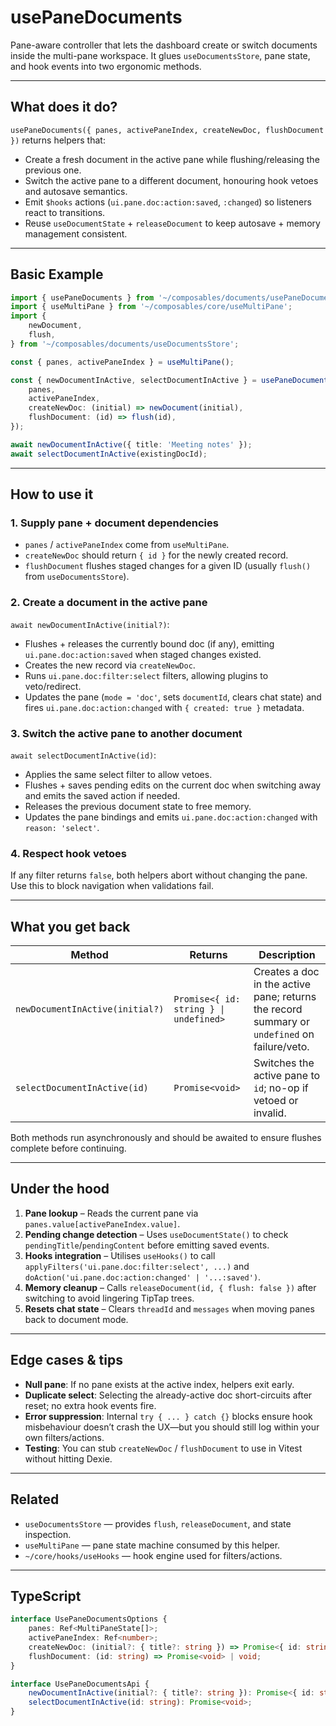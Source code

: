 # usePaneDocuments

Pane-aware controller that lets the dashboard create or switch documents inside the multi-pane workspace. It glues `useDocumentsStore`, pane state, and hook events into two ergonomic methods.

---

## What does it do?

`usePaneDocuments({ panes, activePaneIndex, createNewDoc, flushDocument })` returns helpers that:

-   Create a fresh document in the active pane while flushing/releasing the previous one.
-   Switch the active pane to a different document, honouring hook vetoes and autosave semantics.
-   Emit `$hooks` actions (`ui.pane.doc:action:saved`, `:changed`) so listeners react to transitions.
-   Reuse `useDocumentState` + `releaseDocument` to keep autosave + memory management consistent.

---

## Basic Example

```ts
import { usePaneDocuments } from '~/composables/documents/usePaneDocuments';
import { useMultiPane } from '~/composables/core/useMultiPane';
import {
    newDocument,
    flush,
} from '~/composables/documents/useDocumentsStore';

const { panes, activePaneIndex } = useMultiPane();

const { newDocumentInActive, selectDocumentInActive } = usePaneDocuments({
    panes,
    activePaneIndex,
    createNewDoc: (initial) => newDocument(initial),
    flushDocument: (id) => flush(id),
});

await newDocumentInActive({ title: 'Meeting notes' });
await selectDocumentInActive(existingDocId);
```

---

## How to use it

### 1. Supply pane + document dependencies

-   `panes` / `activePaneIndex` come from `useMultiPane`.
-   `createNewDoc` should return `{ id }` for the newly created record.
-   `flushDocument` flushes staged changes for a given ID (usually `flush()` from `useDocumentsStore`).

### 2. Create a document in the active pane

`await newDocumentInActive(initial?)`:

-   Flushes + releases the currently bound doc (if any), emitting `ui.pane.doc:action:saved` when staged changes existed.
-   Creates the new record via `createNewDoc`.
-   Runs `ui.pane.doc:filter:select` filters, allowing plugins to veto/redirect.
-   Updates the pane (`mode = 'doc'`, sets `documentId`, clears chat state) and fires `ui.pane.doc:action:changed` with `{ created: true }` metadata.

### 3. Switch the active pane to another document

`await selectDocumentInActive(id)`:

-   Applies the same select filter to allow vetoes.
-   Flushes + saves pending edits on the current doc when switching away and emits the saved action if needed.
-   Releases the previous document state to free memory.
-   Updates the pane bindings and emits `ui.pane.doc:action:changed` with `reason: 'select'`.

### 4. Respect hook vetoes

If any filter returns `false`, both helpers abort without changing the pane. Use this to block navigation when validations fail.

---

## What you get back

| Method | Returns | Description |
| --- | --- | --- |
| `newDocumentInActive(initial?)` | `Promise<{ id: string } \| undefined>` | Creates a doc in the active pane; returns the record summary or `undefined` on failure/veto. |
| `selectDocumentInActive(id)` | `Promise<void>` | Switches the active pane to `id`; no-op if vetoed or invalid. |

Both methods run asynchronously and should be awaited to ensure flushes complete before continuing.

---

## Under the hood

1. **Pane lookup** – Reads the current pane via `panes.value[activePaneIndex.value]`.
2. **Pending change detection** – Uses `useDocumentState()` to check `pendingTitle`/`pendingContent` before emitting saved events.
3. **Hooks integration** – Utilises `useHooks()` to call `applyFilters('ui.pane.doc:filter:select', ...)` and `doAction('ui.pane.doc:action:changed' | '...:saved')`.
4. **Memory cleanup** – Calls `releaseDocument(id, { flush: false })` after switching to avoid lingering TipTap trees.
5. **Resets chat state** – Clears `threadId` and `messages` when moving panes back to document mode.

---

## Edge cases & tips

-   **Null pane**: If no pane exists at the active index, helpers exit early.
-   **Duplicate select**: Selecting the already-active doc short-circuits after reset; no extra hook events fire.
-   **Error suppression**: Internal `try { ... } catch {}` blocks ensure hook misbehaviour doesn’t crash the UX—but you should still log within your own filters/actions.
-   **Testing**: You can stub `createNewDoc` / `flushDocument` to use in Vitest without hitting Dexie.

---

## Related

-   `useDocumentsStore` — provides `flush`, `releaseDocument`, and state inspection.
-   `useMultiPane` — pane state machine consumed by this helper.
-   `~/core/hooks/useHooks` — hook engine used for filters/actions.

---

## TypeScript

```ts
interface UsePaneDocumentsOptions {
    panes: Ref<MultiPaneState[]>;
    activePaneIndex: Ref<number>;
    createNewDoc: (initial?: { title?: string }) => Promise<{ id: string }>;
    flushDocument: (id: string) => Promise<void> | void;
}

interface UsePaneDocumentsApi {
    newDocumentInActive(initial?: { title?: string }): Promise<{ id: string } | undefined>;
    selectDocumentInActive(id: string): Promise<void>;
}
```
